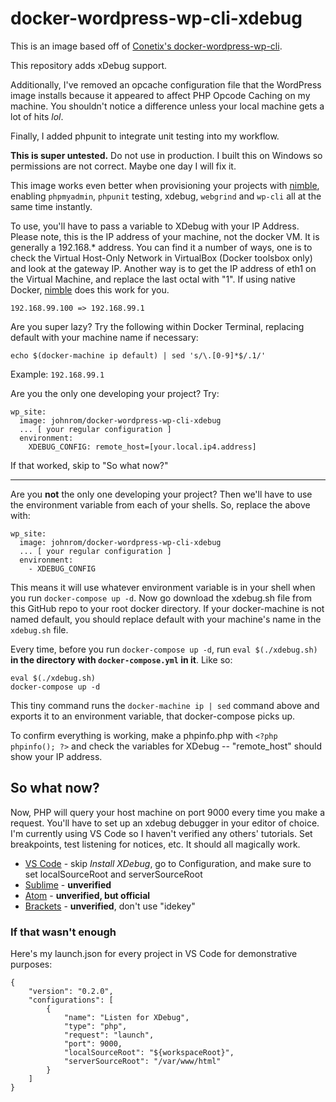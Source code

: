 # docker-wordpress-wp-cli-xdebug

This is an image based off of [Conetix's docker-wordpress-wp-cli](https://github.com/conetix/docker-wordpress-wp-cli).

This repository adds xDebug support.

Additionally, I've removed an opcache configuration file that the WordPress image installs because it appeared to affect PHP Opcode Caching on my machine. You shouldn't notice a difference unless your local machine gets a lot of hits *lol*.

Finally, I added phpunit to integrate unit testing into my workflow.

**This is super untested.** Do not use in production. I built this on Windows so permissions are not correct. Maybe one day I will fix it.

This image works even better when provisioning your projects with [nimble](https://github.com/johnrom/nimble), enabling `phpmyadmin`, `phpunit` testing, xdebug, `webgrind` and `wp-cli` all at the same time instantly.

To use, you'll have to pass a variable to XDebug with your IP Address. Please note, this is the IP address of your machine, not the docker VM. It is generally a 192.168.* address. You can find it a number of ways, one is to check the Virtual Host-Only Network in VirtualBox (Docker toolsbox only) and look at the gateway IP. Another way is to get the IP address of eth1 on the Virtual Machine, and replace the last octal with "1". If using native Docker, [nimble](https://github.com/johnrom/nimble) does this work for you.

`192.168.99.100 => 192.168.99.1`

Are you super lazy? Try the following within Docker Terminal, replacing default with your machine name if necessary:

`echo $(docker-machine ip default) | sed 's/\.[0-9]*$/.1/'`

Example: `192.168.99.1`

Are you the only one developing your project? Try:

```
wp_site:
  image: johnrom/docker-wordpress-wp-cli-xdebug
  ... [ your regular configuration ]
  environment:
    XDEBUG_CONFIG: remote_host=[your.local.ip4.address]
```

If that worked, skip to "So what now?"

---

Are you **not** the only one developing your project? Then we'll have to use the environment variable from each of your shells. So, replace the above with:

```
wp_site:
  image: johnrom/docker-wordpress-wp-cli-xdebug
  ... [ your regular configuration ]
  environment:
    - XDEBUG_CONFIG
```

This means it will use whatever environment variable is in your shell when you run `docker-compose up -d`. Now go download the xdebug.sh file from this GitHub repo to your root docker directory. If your docker-machine is not named default, you should replace default with your machine's name in the `xdebug.sh` file.

Every time, before you run `docker-compose up -d`, run `eval $(./xdebug.sh)` **in the directory with `docker-compose.yml` in it**. Like so:

```
eval $(./xdebug.sh)
docker-compose up -d
```

This tiny command runs the `docker-machine ip | sed` command above and exports it to an environment variable, that docker-compose picks up.

To confirm everything is working, make a phpinfo.php with `<?php phpinfo(); ?>` and check the variables for XDebug -- "remote_host" should show your IP address.

## So what now?

Now, PHP will query your host machine on port 9000 every time you make a request. You'll have to set up an xdebug debugger in your editor of choice. I'm currently using VS Code so I haven't verified any others' tutorials. Set breakpoints, test listening for notices, etc. It should all magically work.

- [VS Code](https://github.com/felixfbecker/vscode-php-debug) - skip *Install XDebug*, go to Configuration, and make sure to set localSourceRoot and serverSourceRoot
- [Sublime](https://github.com/martomo/SublimeTextXdebug) - **unverified**
- [Atom](https://atom.io/packages/php-debug) - **unverified, but official**
- [Brackets](https://github.com/spocke/php-debugger) - **unverified**, don't use "idekey"

### If that wasn't enough

Here's my launch.json for every project in VS Code for demonstrative purposes:

```
{
	"version": "0.2.0",
	"configurations": [
		{
			"name": "Listen for XDebug",
			"type": "php",
			"request": "launch",
			"port": 9000,
            "localSourceRoot": "${workspaceRoot}",
            "serverSourceRoot": "/var/www/html"
		}
	]
}
```
